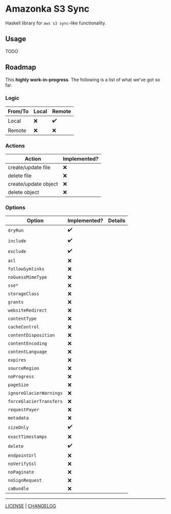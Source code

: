 # Amazonka S3 Sync

Haskell library for `aws s3 sync`-like functionality.

## Usage

TODO

## Roadmap

This **highly work-in-progress**. The following is a list of what we've got so
far.

### Logic

| From/To | Local | Remote             |
| ------- | ----- | ------------------ |
| Local   | :x:   | :heavy_check_mark: |
| Remote  | :x:   | :x:                |

### Actions

| Action               | Implemented? |
| -------------------- | ------------ |
| create/update file   | :x:          |
| delete file          | :x:          |
| create/update object | :x:          |
| delete object        | :x:          |

### Options

| Option                  | Implemented?       | Details |
| ----------------------- | ------------------ | ------- |
| `dryRun`                | :heavy_check_mark: |         |
| `include`               | :heavy_check_mark: |         |
| `exclude`               | :heavy_check_mark: |         |
| `acl`                   | :x:                |         |
| `followSymlinks`        | :x:                |         |
| `noGuessMimeType`       | :x:                |         |
| `sse*`                  | :x:                |         |
| `storageClass`          | :x:                |         |
| `grants`                | :x:                |         |
| `websiteRedirect`       | :x:                |         |
| `contentType`           | :x:                |         |
| `cacheControl`          | :x:                |         |
| `contentDisposition`    | :x:                |         |
| `contentEncoding`       | :x:                |         |
| `contentLanguage`       | :x:                |         |
| `expires`               | :x:                |         |
| `sourceRegion`          | :x:                |         |
| `noProgress`            | :x:                |         |
| `pageSize`              | :x:                |         |
| `ignoreGlacierWarnings` | :x:                |         |
| `forceGlacierTransfers` | :x:                |         |
| `requestPayer`          | :x:                |         |
| `metadata`              | :x:                |         |
| `sizeOnly`              | :heavy_check_mark: |         |
| `exactTimestamps`       | :x:                |         |
| `delete`                | :heavy_check_mark: |         |
| `endpointUrl`           | :x:                |         |
| `noVerifySsl`           | :x:                |         |
| `noPaginate`            | :x:                |         |
| `noSignRequest`         | :x:                |         |
| `caBundle`              | :x:                |         |

---

[LICENSE](./LICENSE) | [CHANGELOG](./CHANGELOG.md)
